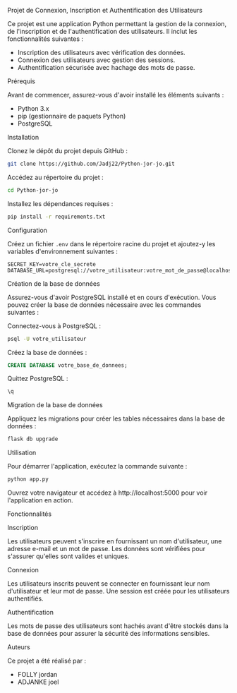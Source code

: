 Projet de Connexion, Inscription et Authentification des Utilisateurs

Ce projet est une application Python permettant la gestion de la connexion, de l'inscription et de l'authentification des utilisateurs. Il inclut les fonctionnalités suivantes :

- Inscription des utilisateurs avec vérification des données.
- Connexion des utilisateurs avec gestion des sessions.
- Authentification sécurisée avec hachage des mots de passe.

Prérequis

Avant de commencer, assurez-vous d'avoir installé les éléments suivants :

- Python 3.x
- pip (gestionnaire de paquets Python)
- PostgreSQL

Installation

Clonez le dépôt du projet depuis GitHub :

```bash
git clone https://github.com/Jadj22/Python-jor-jo.git
```

Accédez au répertoire du projet :

```bash
cd Python-jor-jo
```

Installez les dépendances requises :

```bash
pip install -r requirements.txt
```

Configuration

Créez un fichier `.env` dans le répertoire racine du projet et ajoutez-y les variables d'environnement suivantes :

```
SECRET_KEY=votre_cle_secrete
DATABASE_URL=postgresql://votre_utilisateur:votre_mot_de_passe@localhost/votre_base_de_donnees
```

Création de la base de données

Assurez-vous d'avoir PostgreSQL installé et en cours d'exécution. Vous pouvez créer la base de données nécessaire avec les commandes suivantes :

Connectez-vous à PostgreSQL :

```bash
psql -U votre_utilisateur
```

Créez la base de données :

```sql
CREATE DATABASE votre_base_de_donnees;
```

Quittez PostgreSQL :

```sql
\q
```

Migration de la base de données

Appliquez les migrations pour créer les tables nécessaires dans la base de données :

```bash
flask db upgrade
```

Utilisation

Pour démarrer l'application, exécutez la commande suivante :

```bash
python app.py
```

Ouvrez votre navigateur et accédez à http://localhost:5000 pour voir l'application en action.

Fonctionnalités

Inscription

Les utilisateurs peuvent s'inscrire en fournissant un nom d'utilisateur, une adresse e-mail et un mot de passe. Les données sont vérifiées pour s'assurer qu'elles sont valides et uniques.

Connexion

Les utilisateurs inscrits peuvent se connecter en fournissant leur nom d'utilisateur et leur mot de passe. Une session est créée pour les utilisateurs authentifiés.

Authentification

Les mots de passe des utilisateurs sont hachés avant d'être stockés dans la base de données pour assurer la sécurité des informations sensibles.

Auteurs

Ce projet a été réalisé par :

- FOLLY jordan
- ADJANKE joel

